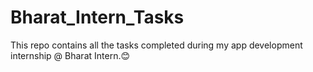 # Bharat_Intern_Tasks
This repo contains all the tasks completed during my app development internship @ Bharat Intern.😊
